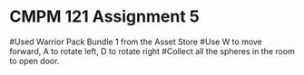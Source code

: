 # CMPM 121 Assignment 5
#Used Warrior Pack Bundle 1 from the Asset Store
#Use W to move forward, A to rotate left, D to rotate right
#Collect all the spheres in the room to open door.
